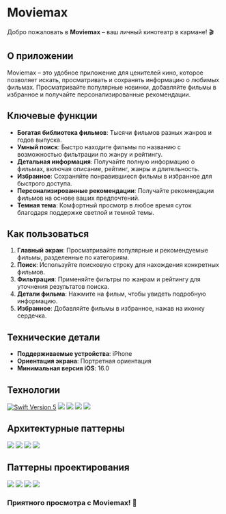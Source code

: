 # Moviemax

Добро пожаловать в **Moviemax** – ваш личный кинотеатр в кармане! 🎬

## О приложении
Moviemax – это удобное приложение для ценителей кино, которое позволяет искать, просматривать и сохранять информацию о любимых фильмах. Просматривайте популярные новинки, добавляйте фильмы в избранное и получайте персонализированные рекомендации.

## Ключевые функции
- **Богатая библиотека фильмов**: Тысячи фильмов разных жанров и годов выпуска.
- **Умный поиск**: Быстро находите фильмы по названию с возможностью фильтрации по жанру и рейтингу.
- **Детальная информация**: Получайте полную информацию о фильмах, включая описание, рейтинг, жанры и длительность.
- **Избранное**: Сохраняйте понравившиеся фильмы в избранное для быстрого доступа.
- **Персонализированные рекомендации**: Получайте рекомендации фильмов на основе ваших предпочтений.
- **Темная тема**: Комфортный просмотр в любое время суток благодаря поддержке светлой и темной темы.

## Как пользоваться
1. **Главный экран**: Просматривайте популярные и рекомендуемые фильмы, разделенные по категориям.
2. **Поиск**: Используйте поисковую строку для нахождения конкретных фильмов.
3. **Фильтрация**: Применяйте фильтры по жанрам и рейтингу для уточнения результатов поиска.
4. **Детали фильма**: Нажмите на фильм, чтобы увидеть подробную информацию.
5. **Избранное**: Добавляйте фильмы в избранное, нажав на иконку сердечка.

## Технические детали
- **Поддерживаемые устройства**: iPhone
- **Ориентация экрана**: Портретная ориентация
- **Минимальная версия iOS**: 16.0

## Технологии
<p align="left"> 
<a href="https://swift.org">
<img src="https://img.shields.io/badge/Swift-5-orange" alt="Swift Version 5" /></a>
<a href="https://developer.apple.com/ios/">
<img src="https://img.shields.io/badge/UIKit-blue"/></a>
<img src="https://img.shields.io/badge/MVP-auto" /></a>
<img src="https://img.shields.io/badge/CoreData-green"/></a>
<img src="https://img.shields.io/badge/SnapKit-red"/></a>
</p>

## Архитектурные паттерны
<p align="left"> 
<img src="https://img.shields.io/badge/MVP-lime"/></a>
<img src="https://img.shields.io/badge/Factory Method-blue" /></a>
<img src="https://img.shields.io/badge/Dependency Injection-lightblue"/></a>
<img src="https://img.shields.io/badge/Observer-yellow"/></a>
</p>

## Паттерны проектирования
<p align="left"> 
<img src="https://img.shields.io/badge/Delegate-pink"/></a>
<img src="https://img.shields.io/badge/Singleton-purple" /></a>
<img src="https://img.shields.io/badge/Repository-gray"/></a>
<img src="https://img.shields.io/badge/Router-orange"/></a>
</p>

### Приятного просмотра с Moviemax! 🍿

